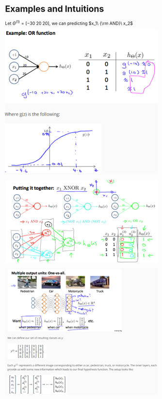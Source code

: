 # Examples and Intuitions

Let $\Theta^{(1)}=[-30\;20\;20]$, we can predicting $x_1\ {\rm AND}\ x_2$

![](https://raw.githubusercontent.com/Achilles-10/machine_learning/master/Notes/imgs/nn/nn_2.png)

![](https://raw.githubusercontent.com/Achilles-10/machine_learning/master/Notes/imgs/nn/nn_3.png)

![](https://raw.githubusercontent.com/Achilles-10/machine_learning/master/Notes/imgs/nn/nn_4.png)